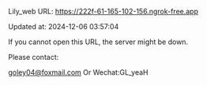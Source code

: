 Lily_web URL: https://222f-61-165-102-156.ngrok-free.app

Updated at: 2024-12-06 03:57:04

If you cannot open this URL, the server might be down.

Please contact: 

goley04@foxmail.com Or Wechat:GL_yeaH